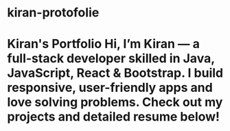 # kiran-protofolie
# Kiran's Portfolio  Hi, I’m Kiran — a full-stack developer skilled in Java, JavaScript, React &amp; Bootstrap.   I build responsive, user-friendly apps and love solving problems.   Check out my projects and detailed resume below!
